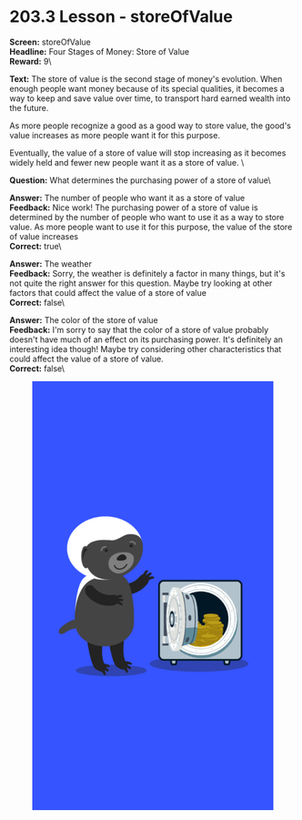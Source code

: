 # 203.3 Lesson - storeOfValue

**Screen:** storeOfValue\
**Headline:** Four Stages of Money: Store of Value\
**Reward:** 9\

**Text:** The store of value is the second stage of money&#x27;s evolution. When enough people want money because of its special qualities, it becomes a way to keep and save value over time, to transport hard earned wealth into the future.

As more people recognize a good as a good way to store value, the good&#x27;s value increases as more people want it for this purpose.

Eventually, the value of a store of value will stop increasing as it becomes widely held and fewer new people want it as a store of value.
\

**Question:** What determines the purchasing power of a store of value\

**Answer:** The number of people who want it as a store of value\
**Feedback:** Nice work! The purchasing power of a store of value is determined by the number of people who want to use it as a way to store value. As more people want to use it for this purpose, the value of the store of value increases\
**Correct:** true\

**Answer:** The weather\
**Feedback:** Sorry, the weather is definitely a factor in many things, but it&#x27;s not quite the right answer for this question. Maybe try looking at other factors that could affect the value of a store of value\
**Correct:** false\

**Answer:** The color of the store of value\
**Feedback:** I&#x27;m sorry to say that the color of a store of value probably doesn&#x27;t have much of an effect on its purchasing power. It&#x27;s definitely an interesting idea though! Maybe try considering other characteristics that could affect the value of a store of value.\
**Correct:** false\


<figure><img src="../.gitbook/assets/203-03.png" alt=""><figcaption></figcaption></figure>

